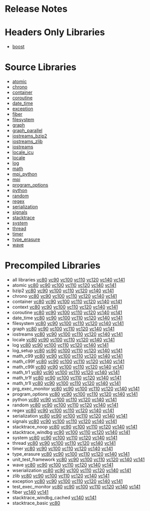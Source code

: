 # Release Notes
# Headers Only Libraries
- [boost](http://nuget.org/packages/boost/1.66.0.0)
# Source Libraries
- [atomic](http://nuget.org/packages/boost_atomic-src/1.66.0.0)
- [chrono](http://nuget.org/packages/boost_chrono-src/1.66.0.0)
- [container](http://nuget.org/packages/boost_container-src/1.66.0.0)
- [coroutine](http://nuget.org/packages/boost_coroutine-src/1.66.0.0)
- [date_time](http://nuget.org/packages/boost_date_time-src/1.66.0.0)
- [exception](http://nuget.org/packages/boost_exception-src/1.66.0.0)
- [fiber](http://nuget.org/packages/boost_fiber-src/1.66.0.0)
- [filesystem](http://nuget.org/packages/boost_filesystem-src/1.66.0.0)
- [graph](http://nuget.org/packages/boost_graph-src/1.66.0.0)
- [graph_parallel](http://nuget.org/packages/boost_graph_parallel-src/1.66.0.0)
- [iostreams_bzip2](http://nuget.org/packages/boost_iostreams_bzip2-src/1.66.0.0)
- [iostreams_zlib](http://nuget.org/packages/boost_iostreams_zlib-src/1.66.0.0)
- [iostreams](http://nuget.org/packages/boost_iostreams-src/1.66.0.0)
- [locale_icu](http://nuget.org/packages/boost_locale_icu-src/1.66.0.0)
- [locale](http://nuget.org/packages/boost_locale-src/1.66.0.0)
- [log](http://nuget.org/packages/boost_log-src/1.66.0.0)
- [math](http://nuget.org/packages/boost_math-src/1.66.0.0)
- [mpi_python](http://nuget.org/packages/boost_mpi_python-src/1.66.0.0)
- [mpi](http://nuget.org/packages/boost_mpi-src/1.66.0.0)
- [program_options](http://nuget.org/packages/boost_program_options-src/1.66.0.0)
- [python](http://nuget.org/packages/boost_python-src/1.66.0.0)
- [random](http://nuget.org/packages/boost_random-src/1.66.0.0)
- [regex](http://nuget.org/packages/boost_regex-src/1.66.0.0)
- [serialization](http://nuget.org/packages/boost_serialization-src/1.66.0.0)
- [signals](http://nuget.org/packages/boost_signals-src/1.66.0.0)
- [stacktrace](http://nuget.org/packages/boost_stacktrace-src/1.66.0.0)
- [system](http://nuget.org/packages/boost_system-src/1.66.0.0)
- [thread](http://nuget.org/packages/boost_thread-src/1.66.0.0)
- [timer](http://nuget.org/packages/boost_timer-src/1.66.0.0)
- [type_erasure](http://nuget.org/packages/boost_type_erasure-src/1.66.0.0)
- [wave](http://nuget.org/packages/boost_wave-src/1.66.0.0)
# Precompiled Libraries
- all libraries [vc80](http://nuget.org/packages/boost-vc80/1.66.0.0) [vc90](http://nuget.org/packages/boost-vc90/1.66.0.0) [vc100](http://nuget.org/packages/boost-vc100/1.66.0.0) [vc110](http://nuget.org/packages/boost-vc110/1.66.0.0) [vc120](http://nuget.org/packages/boost-vc120/1.66.0.0) [vc140](http://nuget.org/packages/boost-vc140/1.66.0.0) [vc141](http://nuget.org/packages/boost-vc141/1.66.0.0)
- atomic [vc80](http://nuget.org/packages/boost_atomic-vc80/1.66.0.0) [vc90](http://nuget.org/packages/boost_atomic-vc90/1.66.0.0) [vc100](http://nuget.org/packages/boost_atomic-vc100/1.66.0.0) [vc110](http://nuget.org/packages/boost_atomic-vc110/1.66.0.0) [vc120](http://nuget.org/packages/boost_atomic-vc120/1.66.0.0) [vc140](http://nuget.org/packages/boost_atomic-vc140/1.66.0.0) [vc141](http://nuget.org/packages/boost_atomic-vc141/1.66.0.0)
- bzip2 [vc80](http://nuget.org/packages/boost_bzip2-vc80/1.66.0.0) [vc90](http://nuget.org/packages/boost_bzip2-vc90/1.66.0.0) [vc100](http://nuget.org/packages/boost_bzip2-vc100/1.66.0.0) [vc110](http://nuget.org/packages/boost_bzip2-vc110/1.66.0.0) [vc120](http://nuget.org/packages/boost_bzip2-vc120/1.66.0.0) [vc140](http://nuget.org/packages/boost_bzip2-vc140/1.66.0.0) [vc141](http://nuget.org/packages/boost_bzip2-vc141/1.66.0.0)
- chrono [vc80](http://nuget.org/packages/boost_chrono-vc80/1.66.0.0) [vc90](http://nuget.org/packages/boost_chrono-vc90/1.66.0.0) [vc100](http://nuget.org/packages/boost_chrono-vc100/1.66.0.0) [vc110](http://nuget.org/packages/boost_chrono-vc110/1.66.0.0) [vc120](http://nuget.org/packages/boost_chrono-vc120/1.66.0.0) [vc140](http://nuget.org/packages/boost_chrono-vc140/1.66.0.0) [vc141](http://nuget.org/packages/boost_chrono-vc141/1.66.0.0)
- container [vc80](http://nuget.org/packages/boost_container-vc80/1.66.0.0) [vc90](http://nuget.org/packages/boost_container-vc90/1.66.0.0) [vc100](http://nuget.org/packages/boost_container-vc100/1.66.0.0) [vc110](http://nuget.org/packages/boost_container-vc110/1.66.0.0) [vc120](http://nuget.org/packages/boost_container-vc120/1.66.0.0) [vc140](http://nuget.org/packages/boost_container-vc140/1.66.0.0) [vc141](http://nuget.org/packages/boost_container-vc141/1.66.0.0)
- context [vc80](http://nuget.org/packages/boost_context-vc80/1.66.0.0) [vc90](http://nuget.org/packages/boost_context-vc90/1.66.0.0) [vc100](http://nuget.org/packages/boost_context-vc100/1.66.0.0) [vc110](http://nuget.org/packages/boost_context-vc110/1.66.0.0) [vc120](http://nuget.org/packages/boost_context-vc120/1.66.0.0) [vc140](http://nuget.org/packages/boost_context-vc140/1.66.0.0) [vc141](http://nuget.org/packages/boost_context-vc141/1.66.0.0)
- coroutine [vc80](http://nuget.org/packages/boost_coroutine-vc80/1.66.0.0) [vc90](http://nuget.org/packages/boost_coroutine-vc90/1.66.0.0) [vc100](http://nuget.org/packages/boost_coroutine-vc100/1.66.0.0) [vc110](http://nuget.org/packages/boost_coroutine-vc110/1.66.0.0) [vc120](http://nuget.org/packages/boost_coroutine-vc120/1.66.0.0) [vc140](http://nuget.org/packages/boost_coroutine-vc140/1.66.0.0) [vc141](http://nuget.org/packages/boost_coroutine-vc141/1.66.0.0)
- date_time [vc80](http://nuget.org/packages/boost_date_time-vc80/1.66.0.0) [vc90](http://nuget.org/packages/boost_date_time-vc90/1.66.0.0) [vc100](http://nuget.org/packages/boost_date_time-vc100/1.66.0.0) [vc110](http://nuget.org/packages/boost_date_time-vc110/1.66.0.0) [vc120](http://nuget.org/packages/boost_date_time-vc120/1.66.0.0) [vc140](http://nuget.org/packages/boost_date_time-vc140/1.66.0.0) [vc141](http://nuget.org/packages/boost_date_time-vc141/1.66.0.0)
- filesystem [vc80](http://nuget.org/packages/boost_filesystem-vc80/1.66.0.0) [vc90](http://nuget.org/packages/boost_filesystem-vc90/1.66.0.0) [vc100](http://nuget.org/packages/boost_filesystem-vc100/1.66.0.0) [vc110](http://nuget.org/packages/boost_filesystem-vc110/1.66.0.0) [vc120](http://nuget.org/packages/boost_filesystem-vc120/1.66.0.0) [vc140](http://nuget.org/packages/boost_filesystem-vc140/1.66.0.0) [vc141](http://nuget.org/packages/boost_filesystem-vc141/1.66.0.0)
- graph [vc80](http://nuget.org/packages/boost_graph-vc80/1.66.0.0) [vc90](http://nuget.org/packages/boost_graph-vc90/1.66.0.0) [vc100](http://nuget.org/packages/boost_graph-vc100/1.66.0.0) [vc110](http://nuget.org/packages/boost_graph-vc110/1.66.0.0) [vc120](http://nuget.org/packages/boost_graph-vc120/1.66.0.0) [vc140](http://nuget.org/packages/boost_graph-vc140/1.66.0.0) [vc141](http://nuget.org/packages/boost_graph-vc141/1.66.0.0)
- iostreams [vc80](http://nuget.org/packages/boost_iostreams-vc80/1.66.0.0) [vc90](http://nuget.org/packages/boost_iostreams-vc90/1.66.0.0) [vc100](http://nuget.org/packages/boost_iostreams-vc100/1.66.0.0) [vc110](http://nuget.org/packages/boost_iostreams-vc110/1.66.0.0) [vc120](http://nuget.org/packages/boost_iostreams-vc120/1.66.0.0) [vc140](http://nuget.org/packages/boost_iostreams-vc140/1.66.0.0) [vc141](http://nuget.org/packages/boost_iostreams-vc141/1.66.0.0)
- locale [vc80](http://nuget.org/packages/boost_locale-vc80/1.66.0.0) [vc90](http://nuget.org/packages/boost_locale-vc90/1.66.0.0) [vc100](http://nuget.org/packages/boost_locale-vc100/1.66.0.0) [vc110](http://nuget.org/packages/boost_locale-vc110/1.66.0.0) [vc120](http://nuget.org/packages/boost_locale-vc120/1.66.0.0) [vc140](http://nuget.org/packages/boost_locale-vc140/1.66.0.0) [vc141](http://nuget.org/packages/boost_locale-vc141/1.66.0.0)
- log [vc80](http://nuget.org/packages/boost_log-vc80/1.66.0.0) [vc90](http://nuget.org/packages/boost_log-vc90/1.66.0.0) [vc100](http://nuget.org/packages/boost_log-vc100/1.66.0.0) [vc110](http://nuget.org/packages/boost_log-vc110/1.66.0.0) [vc120](http://nuget.org/packages/boost_log-vc120/1.66.0.0) [vc140](http://nuget.org/packages/boost_log-vc140/1.66.0.0) [vc141](http://nuget.org/packages/boost_log-vc141/1.66.0.0)
- log_setup [vc80](http://nuget.org/packages/boost_log_setup-vc80/1.66.0.0) [vc90](http://nuget.org/packages/boost_log_setup-vc90/1.66.0.0) [vc100](http://nuget.org/packages/boost_log_setup-vc100/1.66.0.0) [vc110](http://nuget.org/packages/boost_log_setup-vc110/1.66.0.0) [vc120](http://nuget.org/packages/boost_log_setup-vc120/1.66.0.0) [vc140](http://nuget.org/packages/boost_log_setup-vc140/1.66.0.0) [vc141](http://nuget.org/packages/boost_log_setup-vc141/1.66.0.0)
- math_c99 [vc80](http://nuget.org/packages/boost_math_c99-vc80/1.66.0.0) [vc90](http://nuget.org/packages/boost_math_c99-vc90/1.66.0.0) [vc100](http://nuget.org/packages/boost_math_c99-vc100/1.66.0.0) [vc110](http://nuget.org/packages/boost_math_c99-vc110/1.66.0.0) [vc120](http://nuget.org/packages/boost_math_c99-vc120/1.66.0.0) [vc140](http://nuget.org/packages/boost_math_c99-vc140/1.66.0.0) [vc141](http://nuget.org/packages/boost_math_c99-vc141/1.66.0.0)
- math_c99f [vc80](http://nuget.org/packages/boost_math_c99f-vc80/1.66.0.0) [vc90](http://nuget.org/packages/boost_math_c99f-vc90/1.66.0.0) [vc100](http://nuget.org/packages/boost_math_c99f-vc100/1.66.0.0) [vc110](http://nuget.org/packages/boost_math_c99f-vc110/1.66.0.0) [vc120](http://nuget.org/packages/boost_math_c99f-vc120/1.66.0.0) [vc140](http://nuget.org/packages/boost_math_c99f-vc140/1.66.0.0) [vc141](http://nuget.org/packages/boost_math_c99f-vc141/1.66.0.0)
- math_c99l [vc80](http://nuget.org/packages/boost_math_c99l-vc80/1.66.0.0) [vc90](http://nuget.org/packages/boost_math_c99l-vc90/1.66.0.0) [vc100](http://nuget.org/packages/boost_math_c99l-vc100/1.66.0.0) [vc110](http://nuget.org/packages/boost_math_c99l-vc110/1.66.0.0) [vc120](http://nuget.org/packages/boost_math_c99l-vc120/1.66.0.0) [vc140](http://nuget.org/packages/boost_math_c99l-vc140/1.66.0.0) [vc141](http://nuget.org/packages/boost_math_c99l-vc141/1.66.0.0)
- math_tr1 [vc80](http://nuget.org/packages/boost_math_tr1-vc80/1.66.0.0) [vc90](http://nuget.org/packages/boost_math_tr1-vc90/1.66.0.0) [vc100](http://nuget.org/packages/boost_math_tr1-vc100/1.66.0.0) [vc110](http://nuget.org/packages/boost_math_tr1-vc110/1.66.0.0) [vc120](http://nuget.org/packages/boost_math_tr1-vc120/1.66.0.0) [vc140](http://nuget.org/packages/boost_math_tr1-vc140/1.66.0.0) [vc141](http://nuget.org/packages/boost_math_tr1-vc141/1.66.0.0)
- math_tr1f [vc80](http://nuget.org/packages/boost_math_tr1f-vc80/1.66.0.0) [vc90](http://nuget.org/packages/boost_math_tr1f-vc90/1.66.0.0) [vc100](http://nuget.org/packages/boost_math_tr1f-vc100/1.66.0.0) [vc110](http://nuget.org/packages/boost_math_tr1f-vc110/1.66.0.0) [vc120](http://nuget.org/packages/boost_math_tr1f-vc120/1.66.0.0) [vc140](http://nuget.org/packages/boost_math_tr1f-vc140/1.66.0.0) [vc141](http://nuget.org/packages/boost_math_tr1f-vc141/1.66.0.0)
- math_tr1l [vc80](http://nuget.org/packages/boost_math_tr1l-vc80/1.66.0.0) [vc90](http://nuget.org/packages/boost_math_tr1l-vc90/1.66.0.0) [vc100](http://nuget.org/packages/boost_math_tr1l-vc100/1.66.0.0) [vc110](http://nuget.org/packages/boost_math_tr1l-vc110/1.66.0.0) [vc120](http://nuget.org/packages/boost_math_tr1l-vc120/1.66.0.0) [vc140](http://nuget.org/packages/boost_math_tr1l-vc140/1.66.0.0) [vc141](http://nuget.org/packages/boost_math_tr1l-vc141/1.66.0.0)
- prg_exec_monitor [vc80](http://nuget.org/packages/boost_prg_exec_monitor-vc80/1.66.0.0) [vc90](http://nuget.org/packages/boost_prg_exec_monitor-vc90/1.66.0.0) [vc100](http://nuget.org/packages/boost_prg_exec_monitor-vc100/1.66.0.0) [vc110](http://nuget.org/packages/boost_prg_exec_monitor-vc110/1.66.0.0) [vc120](http://nuget.org/packages/boost_prg_exec_monitor-vc120/1.66.0.0) [vc140](http://nuget.org/packages/boost_prg_exec_monitor-vc140/1.66.0.0) [vc141](http://nuget.org/packages/boost_prg_exec_monitor-vc141/1.66.0.0)
- program_options [vc80](http://nuget.org/packages/boost_program_options-vc80/1.66.0.0) [vc90](http://nuget.org/packages/boost_program_options-vc90/1.66.0.0) [vc100](http://nuget.org/packages/boost_program_options-vc100/1.66.0.0) [vc110](http://nuget.org/packages/boost_program_options-vc110/1.66.0.0) [vc120](http://nuget.org/packages/boost_program_options-vc120/1.66.0.0) [vc140](http://nuget.org/packages/boost_program_options-vc140/1.66.0.0) [vc141](http://nuget.org/packages/boost_program_options-vc141/1.66.0.0)
- python [vc80](http://nuget.org/packages/boost_python-vc80/1.66.0.0) [vc90](http://nuget.org/packages/boost_python-vc90/1.66.0.0) [vc100](http://nuget.org/packages/boost_python-vc100/1.66.0.0) [vc110](http://nuget.org/packages/boost_python-vc110/1.66.0.0) [vc120](http://nuget.org/packages/boost_python-vc120/1.66.0.0) [vc140](http://nuget.org/packages/boost_python-vc140/1.66.0.0) [vc141](http://nuget.org/packages/boost_python-vc141/1.66.0.0)
- random [vc80](http://nuget.org/packages/boost_random-vc80/1.66.0.0) [vc90](http://nuget.org/packages/boost_random-vc90/1.66.0.0) [vc100](http://nuget.org/packages/boost_random-vc100/1.66.0.0) [vc110](http://nuget.org/packages/boost_random-vc110/1.66.0.0) [vc120](http://nuget.org/packages/boost_random-vc120/1.66.0.0) [vc140](http://nuget.org/packages/boost_random-vc140/1.66.0.0) [vc141](http://nuget.org/packages/boost_random-vc141/1.66.0.0)
- regex [vc80](http://nuget.org/packages/boost_regex-vc80/1.66.0.0) [vc90](http://nuget.org/packages/boost_regex-vc90/1.66.0.0) [vc100](http://nuget.org/packages/boost_regex-vc100/1.66.0.0) [vc110](http://nuget.org/packages/boost_regex-vc110/1.66.0.0) [vc120](http://nuget.org/packages/boost_regex-vc120/1.66.0.0) [vc140](http://nuget.org/packages/boost_regex-vc140/1.66.0.0) [vc141](http://nuget.org/packages/boost_regex-vc141/1.66.0.0)
- serialization [vc80](http://nuget.org/packages/boost_serialization-vc80/1.66.0.0) [vc90](http://nuget.org/packages/boost_serialization-vc90/1.66.0.0) [vc100](http://nuget.org/packages/boost_serialization-vc100/1.66.0.0) [vc110](http://nuget.org/packages/boost_serialization-vc110/1.66.0.0) [vc120](http://nuget.org/packages/boost_serialization-vc120/1.66.0.0) [vc140](http://nuget.org/packages/boost_serialization-vc140/1.66.0.0) [vc141](http://nuget.org/packages/boost_serialization-vc141/1.66.0.0)
- signals [vc80](http://nuget.org/packages/boost_signals-vc80/1.66.0.0) [vc90](http://nuget.org/packages/boost_signals-vc90/1.66.0.0) [vc100](http://nuget.org/packages/boost_signals-vc100/1.66.0.0) [vc110](http://nuget.org/packages/boost_signals-vc110/1.66.0.0) [vc120](http://nuget.org/packages/boost_signals-vc120/1.66.0.0) [vc140](http://nuget.org/packages/boost_signals-vc140/1.66.0.0) [vc141](http://nuget.org/packages/boost_signals-vc141/1.66.0.0)
- stacktrace_noop [vc80](http://nuget.org/packages/boost_stacktrace_noop-vc80/1.66.0.0) [vc90](http://nuget.org/packages/boost_stacktrace_noop-vc90/1.66.0.0) [vc100](http://nuget.org/packages/boost_stacktrace_noop-vc100/1.66.0.0) [vc110](http://nuget.org/packages/boost_stacktrace_noop-vc110/1.66.0.0) [vc120](http://nuget.org/packages/boost_stacktrace_noop-vc120/1.66.0.0) [vc140](http://nuget.org/packages/boost_stacktrace_noop-vc140/1.66.0.0) [vc141](http://nuget.org/packages/boost_stacktrace_noop-vc141/1.66.0.0)
- stacktrace_windbg [vc90](http://nuget.org/packages/boost_stacktrace_windbg-vc90/1.66.0.0) [vc100](http://nuget.org/packages/boost_stacktrace_windbg-vc100/1.66.0.0) [vc110](http://nuget.org/packages/boost_stacktrace_windbg-vc110/1.66.0.0) [vc120](http://nuget.org/packages/boost_stacktrace_windbg-vc120/1.66.0.0) [vc140](http://nuget.org/packages/boost_stacktrace_windbg-vc140/1.66.0.0) [vc141](http://nuget.org/packages/boost_stacktrace_windbg-vc141/1.66.0.0)
- system [vc80](http://nuget.org/packages/boost_system-vc80/1.66.0.0) [vc90](http://nuget.org/packages/boost_system-vc90/1.66.0.0) [vc100](http://nuget.org/packages/boost_system-vc100/1.66.0.0) [vc110](http://nuget.org/packages/boost_system-vc110/1.66.0.0) [vc120](http://nuget.org/packages/boost_system-vc120/1.66.0.0) [vc140](http://nuget.org/packages/boost_system-vc140/1.66.0.0) [vc141](http://nuget.org/packages/boost_system-vc141/1.66.0.0)
- thread [vc80](http://nuget.org/packages/boost_thread-vc80/1.66.0.0) [vc90](http://nuget.org/packages/boost_thread-vc90/1.66.0.0) [vc100](http://nuget.org/packages/boost_thread-vc100/1.66.0.0) [vc110](http://nuget.org/packages/boost_thread-vc110/1.66.0.0) [vc120](http://nuget.org/packages/boost_thread-vc120/1.66.0.0) [vc140](http://nuget.org/packages/boost_thread-vc140/1.66.0.0) [vc141](http://nuget.org/packages/boost_thread-vc141/1.66.0.0)
- timer [vc80](http://nuget.org/packages/boost_timer-vc80/1.66.0.0) [vc90](http://nuget.org/packages/boost_timer-vc90/1.66.0.0) [vc100](http://nuget.org/packages/boost_timer-vc100/1.66.0.0) [vc110](http://nuget.org/packages/boost_timer-vc110/1.66.0.0) [vc120](http://nuget.org/packages/boost_timer-vc120/1.66.0.0) [vc140](http://nuget.org/packages/boost_timer-vc140/1.66.0.0) [vc141](http://nuget.org/packages/boost_timer-vc141/1.66.0.0)
- type_erasure [vc80](http://nuget.org/packages/boost_type_erasure-vc80/1.66.0.0) [vc90](http://nuget.org/packages/boost_type_erasure-vc90/1.66.0.0) [vc100](http://nuget.org/packages/boost_type_erasure-vc100/1.66.0.0) [vc110](http://nuget.org/packages/boost_type_erasure-vc110/1.66.0.0) [vc120](http://nuget.org/packages/boost_type_erasure-vc120/1.66.0.0) [vc140](http://nuget.org/packages/boost_type_erasure-vc140/1.66.0.0) [vc141](http://nuget.org/packages/boost_type_erasure-vc141/1.66.0.0)
- unit_test_framework [vc80](http://nuget.org/packages/boost_unit_test_framework-vc80/1.66.0.0) [vc90](http://nuget.org/packages/boost_unit_test_framework-vc90/1.66.0.0) [vc100](http://nuget.org/packages/boost_unit_test_framework-vc100/1.66.0.0) [vc110](http://nuget.org/packages/boost_unit_test_framework-vc110/1.66.0.0) [vc120](http://nuget.org/packages/boost_unit_test_framework-vc120/1.66.0.0) [vc140](http://nuget.org/packages/boost_unit_test_framework-vc140/1.66.0.0) [vc141](http://nuget.org/packages/boost_unit_test_framework-vc141/1.66.0.0)
- wave [vc80](http://nuget.org/packages/boost_wave-vc80/1.66.0.0) [vc90](http://nuget.org/packages/boost_wave-vc90/1.66.0.0) [vc100](http://nuget.org/packages/boost_wave-vc100/1.66.0.0) [vc110](http://nuget.org/packages/boost_wave-vc110/1.66.0.0) [vc120](http://nuget.org/packages/boost_wave-vc120/1.66.0.0) [vc140](http://nuget.org/packages/boost_wave-vc140/1.66.0.0) [vc141](http://nuget.org/packages/boost_wave-vc141/1.66.0.0)
- wserialization [vc80](http://nuget.org/packages/boost_wserialization-vc80/1.66.0.0) [vc90](http://nuget.org/packages/boost_wserialization-vc90/1.66.0.0) [vc100](http://nuget.org/packages/boost_wserialization-vc100/1.66.0.0) [vc110](http://nuget.org/packages/boost_wserialization-vc110/1.66.0.0) [vc120](http://nuget.org/packages/boost_wserialization-vc120/1.66.0.0) [vc140](http://nuget.org/packages/boost_wserialization-vc140/1.66.0.0) [vc141](http://nuget.org/packages/boost_wserialization-vc141/1.66.0.0)
- zlib [vc80](http://nuget.org/packages/boost_zlib-vc80/1.66.0.0) [vc90](http://nuget.org/packages/boost_zlib-vc90/1.66.0.0) [vc100](http://nuget.org/packages/boost_zlib-vc100/1.66.0.0) [vc110](http://nuget.org/packages/boost_zlib-vc110/1.66.0.0) [vc120](http://nuget.org/packages/boost_zlib-vc120/1.66.0.0) [vc140](http://nuget.org/packages/boost_zlib-vc140/1.66.0.0) [vc141](http://nuget.org/packages/boost_zlib-vc141/1.66.0.0)
- exception [vc80](http://nuget.org/packages/boost_exception-vc80/1.66.0.0) [vc90](http://nuget.org/packages/boost_exception-vc90/1.66.0.0) [vc100](http://nuget.org/packages/boost_exception-vc100/1.66.0.0) [vc110](http://nuget.org/packages/boost_exception-vc110/1.66.0.0) [vc120](http://nuget.org/packages/boost_exception-vc120/1.66.0.0) [vc140](http://nuget.org/packages/boost_exception-vc140/1.66.0.0) [vc141](http://nuget.org/packages/boost_exception-vc141/1.66.0.0)
- test_exec_monitor [vc80](http://nuget.org/packages/boost_test_exec_monitor-vc80/1.66.0.0) [vc90](http://nuget.org/packages/boost_test_exec_monitor-vc90/1.66.0.0) [vc100](http://nuget.org/packages/boost_test_exec_monitor-vc100/1.66.0.0) [vc110](http://nuget.org/packages/boost_test_exec_monitor-vc110/1.66.0.0) [vc120](http://nuget.org/packages/boost_test_exec_monitor-vc120/1.66.0.0) [vc140](http://nuget.org/packages/boost_test_exec_monitor-vc140/1.66.0.0) [vc141](http://nuget.org/packages/boost_test_exec_monitor-vc141/1.66.0.0)
- fiber [vc140](http://nuget.org/packages/boost_fiber-vc140/1.66.0.0) [vc141](http://nuget.org/packages/boost_fiber-vc141/1.66.0.0)
- stacktrace_windbg_cached [vc140](http://nuget.org/packages/boost_stacktrace_windbg_cached-vc140/1.66.0.0) [vc141](http://nuget.org/packages/boost_stacktrace_windbg_cached-vc141/1.66.0.0)
- stacktrace_basic [vc80](http://nuget.org/packages/boost_stacktrace_basic-vc80/1.66.0.0)
